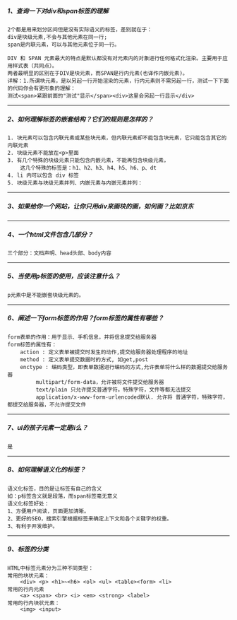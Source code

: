
##### 1、查询一下对div和span标签的理解
    2个都是用来划分区间但是没有实际语义的标签，差别就在于：
    div是块级元素,不会与其他元素在同一行;
    span是内联元素，可以与其他元素位于同一行。
    
    DIV 和 SPAN 元素最大的特点是默认都没有对元素内的对象进行任何格式化渲染。主要用于应用样式表（共同点）。
    两者最明显的区别在于DIV是块元素，而SPAN是行内元素(也译作内嵌元素)。 
    详解：1.所谓块元素，是以另起一行开始渲染的元素，行内元素则不需另起一行，测试一下下面的代码你会有更形象的理解：
    测试<span>紧跟前面的"测试"显示</span><div>这里会另起一行显示</div> 

___

##### 2、如何理解标签的嵌套结构？它们的规则是怎样的？
    1. 块元素可以包含内联元素或某些块元素，但内联元素却不能包含块元素，它只能包含其它的内联元素
    2. 块级元素不能放在<p>里面
    3. 有几个特殊的块级元素只能包含内嵌元素，不能再包含块级元素，
        这几个特殊的标签是：h1、h2、h3、h4、h5、h6、p、dt
    4. li 内可以包含 div 标签  
    5. 块级元素与块级元素并列、内嵌元素与内嵌元素并列：
    
___
    
##### 3、如果给你一个网站，让你只用div来画块的画，如何画？比如京东

___
##### 4、一个html文件包含几部分？
    三个部分：文档声明、head头部、body内容
 
___

##### 5、当使用p标签的使用，应该注意什么？
    p元素中是不能嵌套块级元素的。
    
___

##### 6、阐述一下form标签的作用？form标签的属性有哪些？
    form表单的作用：用于显示、手机信息，并将信息提交给服务器
    form标签的属性有：
        action : 定义表单被提交时发生的动作,提交给服务器处理程序的地址
        method : 定义表单提交数据时的方式, 如get,post
        enctype : 编码类型，即表单数据进行编码的方式,允许表单将什么样的数据提交给服务器
             multipart/form-data，允许被将文件提交给服务器
             text/plain 只允许提交普通字符。特殊字符，文件等都无法提交
             application/x-www-form-urlencoded默认. 允许将 普通字符，特殊字符，都提交给服务器，不允许提交文件
             
___         
##### 7、ul的孩子元素一定是li么？
    是

___
##### 8、如何理解语义化的标签？
    语义化标签，目的是让标签有自己的含义
    如：p标签含义就是段落，而span标签毫无意义
    语义化标签好处：
    1、方便用户阅读，页面更加清晰。
    2、更好的SEO，搜索引擎根据标签来确定上下文和各个关键字的权重。
    3、有利于开发维护。
___
##### 9、标签的分类
    HTML中标签元素分为三种不同类型：
    常用的块状元素：
        <div> <p> <h1>~<h6> <ol> <ul> <table><form> <li>
    常用的行内元素
        <a> <span> <br> <i> <em> <strong> <label>
    常用的行内块状元素：
        <img> <input>
